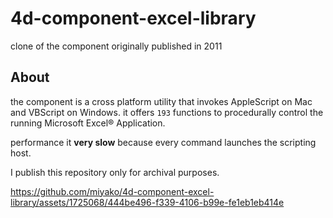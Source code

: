 # 4d-component-excel-library
clone of the component originally published in 2011

## About 

the component is a cross platform utility that invokes AppleScript on Mac and VBScript on Windows. it offers `193` functions to procedurally control the running Microsoft Excel® Application.

performance it **very slow** because every command launches the scripting host.

I publish this repository only for archival purposes.


https://github.com/miyako/4d-component-excel-library/assets/1725068/444be496-f339-4106-b99e-fe1eb1eb414e

